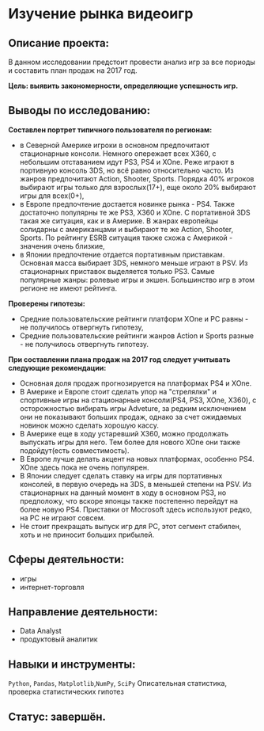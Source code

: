 #  Изучение рынка видеоигр
## Описание проекта:

В данном исследовании предстоит провести анализ игр за все пориоды и составить план продаж на 2017 год.

**Цель: выявить закономерности, определяющие успешность игр.**

## Выводы по исследованию:
**Составлен портрет типичного пользователя по регионам:**
- в Северной Америке игроки в основном предпочитают стационарные консоли. Немного опережает всех X360, с небольшим отставанием идут PS3, PS4 и XOne. Реже играют в портивную консоль 3DS, но всё равно относительно часто. Из жанров предпочитают Action, Shooter, Sports. Порядка 40% игроков выбирают игры только для взрослых(17+), еще около 20% выбирают игры для всех(0+),
- в Европе предпочтение достается новинке рынка - PS4. Также достаточно популярны те же PS3, X360 и XOne. С портативной 3DS такая же ситуация, как и в Америке. В жанрах европейцы солидарны с американцами и выбирают те же Action, Shooter, Sports. По рейтингу ESRB ситуация также схожа с Америкой - значения очень близкие,
- в Японии предпочтение отдается портативным приставкам. Основная масса выбирает 3DS, немного меньше играют в PSV. Из стационарных приставок выделяется только PS3. Самые популярные жанры: ролевые игры и экшен. Большинство игр в этом регионе не имеют рейтинга.

**Проверены гипотезы:**
- Средние пользовательские рейтинги платформ ХOne и PC равны - не получилось отвергнуть гипотезу,
- Средние пользовательские рейтинги жанров Action и Sports разные - не получилось отвергнуть гипотезу.

**При составлении плана продаж на 2017 год следует учитывать следующие рекомендации:**
- Основная доля продаж прогнозируется на платформах PS4 и XOne.
- В Америке и Европе стоит сделать упор на "стрелялки" и спортивные игры на стационарные консоли(PS4, PS3, XOne, X360), с осторожностью вибирать игры Adveture, за редким исключением они не показывают больших продаж, однако за счет ожидаемых новинок можно сделать хорошую кассу.
- В Америке еще в ходу устаревший X360, можно продолжать выпускать игры для него. Тем более для нового XOne они также подойдут(есть совместимость).
- В Европе лучше делать акцент на новых платформах, особенно PS4. XOne здесь пока не очень популярен.
- В Японии следует сделать ставку на игры для портативных консолей, в первую очередь на 3DS, в меньшей степени на PSV. Из стационарных на данный момент в ходу в основном PS3, но предположу, что вскоре японцы также постепенно перейдут на более новую PS4. Приставки от Mocrosoft здесь используют редко, на PC не играют совсем.
- Не стоит прекращать выпуск игр для PC, этот сегмент стабилен, хоть и не приносит больших прибылей.

## Сферы деятельности:
- игры
- интернет-торговля
## Направление деятельности:
- Data Analyst
- продуктовый аналитик
## Навыки и инструменты:
`Python`, `Pandas`, `Matplotlib`,`NumPy`, `SciPy` Описательная статистика, проверка статистических гипотез
## Статус: завершён.